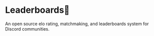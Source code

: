 # Leaderboards🏅

An open source elo rating, matchmaking, and leaderboards system for Discord communities.

